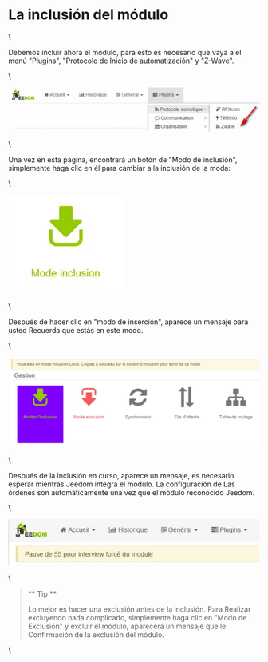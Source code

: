 La inclusión del módulo
===================

\

Debemos incluir ahora el módulo, para esto es necesario que vaya a
el menú "Plugins", "Protocolo de Inicio de automatización" y "Z-Wave".

\

![inclusion1](../images/plugin/inclusion1.jpg)

\

Una vez en esta página, encontrará un botón de "Modo de inclusión",
simplemente haga clic en él para cambiar a la inclusión de la moda:

\

![bouton inclusion](../images/plugin/bouton_inclusion.jpg)

\

Después de hacer clic en "modo de inserción", aparece un mensaje para usted
Recuerda que estás en este modo.

\

![inclusion3](../images/plugin/inclusion3.jpg)

\

Después de la inclusión en curso, aparece un mensaje, es necesario
esperar mientras Jeedom integra el módulo. La configuración de
Las órdenes son automáticamente una vez que el módulo reconocido Jeedom.

\

![inclusion4](../images/plugin/inclusion4.jpg)

\

> ** Tip **
>
> Lo mejor es hacer una exclusión antes de la inclusión. Para
> Realizar excluyendo nada complicado, simplemente haga clic en
> "Modo de Exclusión" y excluir el módulo, aparecerá un mensaje que le
> Confirmación de la exclusión del módulo.

\

